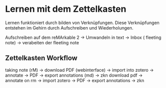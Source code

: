 # Lernen mit dem Zettelkasten

Lernen funktioniert durch bilden von Verknüpfungen.
Diese Verknüpfungen entstehen im Gehirn durch Aufschreiben und Wiederholungen.

Aufschreiben auf dem reMArkable 2 -> Umwandeln in text -> Inbox ( fleeting note) -> verabeiten der fleeting note


## Zettelkasten Workflow

taking note (rM) -> download PDF (webinterface) -> import into zotero -> annotate -> PDF -> export annotations (md) -> zkn
download pdf -> annotate on rm -> import zotero -> PDF -> export annotations -> zkn
